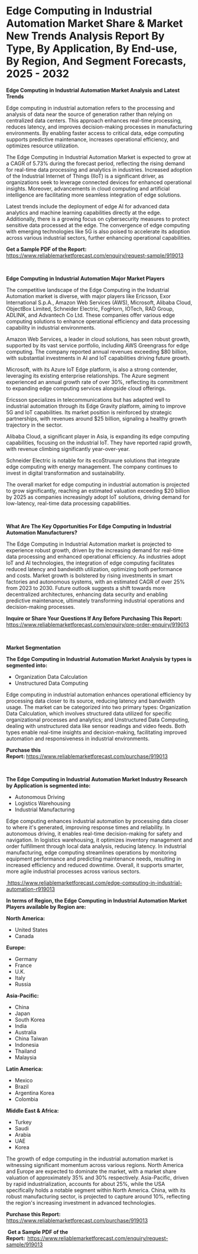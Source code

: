 <p><h1>Edge Computing in Industrial Automation Market Share & Market New Trends Analysis Report By Type, By Application, By End-use, By Region, And Segment Forecasts, 2025 - 2032</h1></p><p><strong>Edge Computing in Industrial Automation Market Analysis and Latest Trends</strong></p>
<p><p>Edge computing in industrial automation refers to the processing and analysis of data near the source of generation rather than relying on centralized data centers. This approach enhances real-time processing, reduces latency, and improves decision-making processes in manufacturing environments. By enabling faster access to critical data, edge computing supports predictive maintenance, increases operational efficiency, and optimizes resource utilization.</p><p>The Edge Computing in Industrial Automation Market is expected to grow at a CAGR of 5.73% during the forecast period, reflecting the rising demand for real-time data processing and analytics in industries. Increased adoption of the Industrial Internet of Things (IIoT) is a significant driver, as organizations seek to leverage connected devices for enhanced operational insights. Moreover, advancements in cloud computing and artificial intelligence are facilitating more seamless integration of edge solutions.</p><p>Latest trends include the deployment of edge AI for advanced data analytics and machine learning capabilities directly at the edge. Additionally, there is a growing focus on cybersecurity measures to protect sensitive data processed at the edge. The convergence of edge computing with emerging technologies like 5G is also poised to accelerate its adoption across various industrial sectors, further enhancing operational capabilities.</p></p>
<p><strong>Get a Sample PDF of the Report:&nbsp;</strong> <a href="https://www.reliablemarketforecast.com/enquiry/request-sample/919013?utm_campaign=3550&utm_medium=2&utm_source=Github&utm_content=ia&utm_term=16042025&utm_id=edge-computing-in-industrial-automation">https://www.reliablemarketforecast.com/enquiry/request-sample/919013</a></p>
<p>&nbsp;</p>
<p><strong>Edge Computing in Industrial Automation Major Market Players</strong></p>
<p><p>The competitive landscape of the Edge Computing in the Industrial Automation market is diverse, with major players like Ericsson, Exor International S.p.A., Amazon Web Services (AWS), Microsoft, Alibaba Cloud, ObjectBox Limited, Schneider Electric, FogHorn, IOTech, RAD Group, ADLINK, and Advantech Co Ltd. These companies offer various edge computing solutions to enhance operational efficiency and data processing capability in industrial environments.</p><p>Amazon Web Services, a leader in cloud solutions, has seen robust growth, supported by its vast service portfolio, including AWS Greengrass for edge computing. The company reported annual revenues exceeding $80 billion, with substantial investments in AI and IoT capabilities driving future growth.</p><p>Microsoft, with its Azure IoT Edge platform, is also a strong contender, leveraging its existing enterprise relationships. The Azure segment experienced an annual growth rate of over 30%, reflecting its commitment to expanding edge computing services alongside cloud offerings.</p><p>Ericsson specializes in telecommunications but has adapted well to industrial automation through its Edge Gravity platform, aiming to improve 5G and IoT capabilities. Its market position is reinforced by strategic partnerships, with revenues around $25 billion, signaling a healthy growth trajectory in the sector.</p><p>Alibaba Cloud, a significant player in Asia, is expanding its edge computing capabilities, focusing on the industrial IoT. They have reported rapid growth, with revenue climbing significantly year-over-year.</p><p>Schneider Electric is notable for its ecoStruxure solutions that integrate edge computing with energy management. The company continues to invest in digital transformation and sustainability.</p><p>The overall market for edge computing in industrial automation is projected to grow significantly, reaching an estimated valuation exceeding $20 billion by 2025 as companies increasingly adopt IoT solutions, driving demand for low-latency, real-time data processing capabilities.</p></p>
<p>&nbsp;</p>
<p><strong>What Are The Key Opportunities For Edge Computing in Industrial Automation Manufacturers?</strong></p>
<p><p>The Edge Computing in Industrial Automation market is projected to experience robust growth, driven by the increasing demand for real-time data processing and enhanced operational efficiency. As industries adopt IoT and AI technologies, the integration of edge computing facilitates reduced latency and bandwidth utilization, optimizing both performance and costs. Market growth is bolstered by rising investments in smart factories and autonomous systems, with an estimated CAGR of over 25% from 2023 to 2030. Future outlook suggests a shift towards more decentralized architectures, enhancing data security and enabling predictive maintenance, ultimately transforming industrial operations and decision-making processes.</p></p>
<p><strong>Inquire or Share Your Questions If Any Before Purchasing This Report:</strong> <a href="https://www.reliablemarketforecast.com/enquiry/pre-order-enquiry/919013?utm_campaign=3550&utm_medium=2&utm_source=Github&utm_content=ia&utm_term=16042025&utm_id=edge-computing-in-industrial-automation">https://www.reliablemarketforecast.com/enquiry/pre-order-enquiry/919013</a></p>
<p>&nbsp;</p>
<p><strong>Market Segmentation</strong></p>
<p><strong>The Edge Computing in Industrial Automation Market Analysis by types is segmented into:</strong></p>
<p><ul><li>Organization Data Calculation</li><li>Unstructured Data Computing</li></ul></p>
<p><p>Edge computing in industrial automation enhances operational efficiency by processing data closer to its source, reducing latency and bandwidth usage. The market can be categorized into two primary types: Organization Data Calculation, which involves structured data utilized for specific organizational processes and analytics; and Unstructured Data Computing, dealing with unstructured data like sensor readings and video feeds. Both types enable real-time insights and decision-making, facilitating improved automation and responsiveness in industrial environments.</p></p>
<p><strong>Purchase this Report:&nbsp;</strong><a href="https://www.reliablemarketforecast.com/purchase/919013?utm_campaign=3550&utm_medium=2&utm_source=Github&utm_content=ia&utm_term=16042025&utm_id=edge-computing-in-industrial-automation">https://www.reliablemarketforecast.com/purchase/919013</a></p>
<p>&nbsp;</p>
<p><strong>The Edge Computing in Industrial Automation Market Industry Research by Application is segmented into:</strong></p>
<p><ul><li>Autonomous Driving</li><li>Logistics Warehousing</li><li>Industrial Manufacturing</li></ul></p>
<p><p>Edge computing enhances industrial automation by processing data closer to where it's generated, improving response times and reliability. In autonomous driving, it enables real-time decision-making for safety and navigation. In logistics warehousing, it optimizes inventory management and order fulfillment through local data analysis, reducing latency. In industrial manufacturing, edge computing streamlines operations by monitoring equipment performance and predicting maintenance needs, resulting in increased efficiency and reduced downtime. Overall, it supports smarter, more agile industrial processes across various sectors.</p></p>
<p><a href="https://www.reliablemarketforecast.com/edge-computing-in-industrial-automation-r919013?utm_campaign=3550&utm_medium=2&utm_source=Github&utm_content=ia&utm_term=16042025&utm_id=edge-computing-in-industrial-automation">&nbsp;https://www.reliablemarketforecast.com/edge-computing-in-industrial-automation-r919013</a></p>
<p><strong>In terms of Region, the Edge Computing in Industrial Automation Market Players available by Region are:</strong></p>
<p>
    <p> <strong> North America: </strong>
        <ul>
            <li>United States</li>
            <li>Canada</li>
        </ul>
        </p> 
    <p> <strong> Europe: </strong>
        <ul>
            <li>Germany</li>
            <li>France</li>
            <li>U.K.</li>
            <li>Italy</li>
            <li>Russia</li>
        </ul>
        </p> 
    <p> <strong> Asia-Pacific: </strong>
        <ul>
            <li>China</li>
            <li>Japan</li>
            <li>South Korea</li>
            <li>India</li>
            <li>Australia</li>
            <li>China Taiwan</li>
            <li>Indonesia</li>
            <li>Thailand</li>
            <li>Malaysia</li>
        </ul>
        </p> 
    <p> <strong> Latin America: </strong>
        <ul>
            <li>Mexico</li>
            <li>Brazil</li>
            <li>Argentina Korea</li>
            <li>Colombia</li>
        </ul>
        </p> 
    <p> <strong> Middle East & Africa: </strong>
        <ul>
            <li>Turkey</li>
            <li>Saudi</li>
            <li>Arabia</li>
            <li>UAE</li>
            <li>Korea</li>
        </ul>
    </p>
    </p>
<p><p>The growth of edge computing in the industrial automation market is witnessing significant momentum across various regions. North America and Europe are expected to dominate the market, with a market share valuation of approximately 35% and 30% respectively. Asia-Pacific, driven by rapid industrialization, accounts for about 25%, while the USA specifically holds a notable segment within North America. China, with its robust manufacturing sector, is projected to capture around 10%, reflecting the region's increasing investment in advanced technologies.</p></p>
<p><strong>Purchase this Report: </strong><a href="https://www.reliablemarketforecast.com/purchase/919013?utm_campaign=3550&utm_medium=2&utm_source=Github&utm_content=ia&utm_term=16042025&utm_id=edge-computing-in-industrial-automation">https://www.reliablemarketforecast.com/purchase/919013</a></p>
<p>&nbsp;<strong>Get a Sample PDF of the Report:&nbsp;&nbsp;</strong><a href="https://www.reliablemarketforecast.com/enquiry/request-sample/919013?utm_campaign=3550&utm_medium=2&utm_source=Github&utm_content=ia&utm_term=16042025&utm_id=edge-computing-in-industrial-automation">https://www.reliablemarketforecast.com/enquiry/request-sample/919013</a></p>
<p><strong></strong></p>
<p><p></p><p></p><p></p></p>
